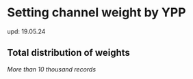 # Setting channel weight by YPP

upd: 19.05.24

## Total distribution of weights

*More than 10 thousand records*